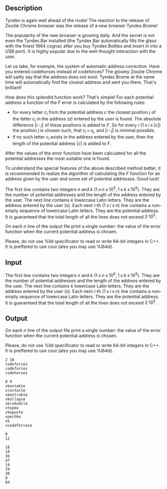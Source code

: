 ## Description

<div><p>Tyndex is again well ahead of the rivals! The reaction to the release of Zoozle Chrome browser was the release of a new browser Tyndex.Brome!</p><p>The popularity of the new browser is growing daily. And the secret is not even the Tyndex.Bar installed (the Tyndex.Bar automatically fills the glass with the finest 1664 cognac after you buy Tyndex.Bottles and insert in into a USB port). It is highly popular due to the well-thought interaction with the user.</p><p>Let us take, for example, the system of automatic address correction. Have you entered <span class="tex-font-style-tt">codehorses</span> instead of <span class="tex-font-style-tt">codeforces</span>? The gloomy Zoozle Chrome will sadly say that the address does not exist. Tyndex.Brome at the same time will automatically find the closest address and sent you there. That's brilliant!</p><p>How does this splendid function work? That's simple! For each potential address a function of the <span class="tex-span"><i>F</i></span> error is calculated by the following rules:</p><ul> <li> for every letter <span class="tex-span"><i>c</i><sub class="lower-index"><i>i</i></sub></span> from the potential address <span class="tex-span"><i>c</i></span> the closest position <span class="tex-span"><i>j</i></span> of the letter <span class="tex-span"><i>c</i><sub class="lower-index"><i>i</i></sub></span> in the address (<span class="tex-span"><i>s</i></span>) entered by the user is found. The absolute difference <span class="tex-span">|<i>i</i> - <i>j</i>|</span> of these positions is added to <span class="tex-span"><i>F</i></span>. So for every <span class="tex-span"><i>i</i></span> (<span class="tex-span">1 ≤ <i>i</i> ≤ |<i>c</i>|</span>) the position <span class="tex-span"><i>j</i></span> is chosen such, that <span class="tex-span"><i>c</i><sub class="lower-index"><i>i</i></sub> = <i>s</i><sub class="lower-index"><i>j</i></sub></span>, and <span class="tex-span">|<i>i</i> - <i>j</i>|</span> is minimal possible. </li><li> if no such letter <span class="tex-span"><i>c</i><sub class="lower-index"><i>i</i></sub></span> exists in the address entered by the user, then the length of the potential address <span class="tex-span">|<i>c</i>|</span> is added to <span class="tex-span"><i>F</i></span>. </li></ul><p>After the values of the error function have been calculated for all the potential addresses the most suitable one is found. </p><p>To understand the special features of the above described method better, it is recommended to realize the algorithm of calculating the <span class="tex-span"><i>F</i></span> function for an address given by the user and some set of potential addresses. Good luck!</p></div><div class="input-specification"><p>The first line contains two integers <span class="tex-span"><i>n</i></span> and <span class="tex-span"><i>k</i></span> (<span class="tex-span">1 ≤ <i>n</i> ≤ 10<sup class="upper-index">5</sup>, 1 ≤ <i>k</i> ≤ 10<sup class="upper-index">5</sup></span>). They are the number of potential addresses and the length of the address entered by the user. The next line contains <span class="tex-span"><i>k</i></span> lowercase Latin letters. They are the address entered by the user (<span class="tex-span"><i>s</i></span>). Each next <span class="tex-span"><i>i</i></span>-th (<span class="tex-span">1 ≤ <i>i</i> ≤ <i>n</i></span>) line contains a non-empty sequence of lowercase Latin letters. They are the potential address. It is guaranteed that the total length of all the lines does not exceed <span class="tex-span">2·10<sup class="upper-index">5</sup></span>.</p></div><div class="output-specification"><p>On each <span class="tex-span"><i>n</i></span> line of the output file print a single number: the value of the error function when the current potential address is chosen.</p><p>Please, do not use <span class="tex-font-style-tt">%lld</span> specificator to read or write 64-bit integers in C++. It is preffered to use <span class="tex-font-style-tt">cout</span> (also you may use <span class="tex-font-style-tt">%I64d</span>).</p></div>

## Input

<p>The first line contains two integers <span class="tex-span"><i>n</i></span> and <span class="tex-span"><i>k</i></span> (<span class="tex-span">1 ≤ <i>n</i> ≤ 10<sup class="upper-index">5</sup>, 1 ≤ <i>k</i> ≤ 10<sup class="upper-index">5</sup></span>). They are the number of potential addresses and the length of the address entered by the user. The next line contains <span class="tex-span"><i>k</i></span> lowercase Latin letters. They are the address entered by the user (<span class="tex-span"><i>s</i></span>). Each next <span class="tex-span"><i>i</i></span>-th (<span class="tex-span">1 ≤ <i>i</i> ≤ <i>n</i></span>) line contains a non-empty sequence of lowercase Latin letters. They are the potential address. It is guaranteed that the total length of all the lines does not exceed <span class="tex-span">2·10<sup class="upper-index">5</sup></span>.</p>

## Output

<p>On each <span class="tex-span"><i>n</i></span> line of the output file print a single number: the value of the error function when the current potential address is chosen.</p><p>Please, do not use <span class="tex-font-style-tt">%lld</span> specificator to read or write 64-bit integers in C++. It is preffered to use <span class="tex-font-style-tt">cout</span> (also you may use <span class="tex-font-style-tt">%I64d</span>).</p>





```input1
2 10
codeforces
codeforces
codehorses

```




```input2
9 9
vkontakte
vcontacte
vkontrakte
vkollapse
vkrokodile
vtopke
vkapuste
vpechke
vk
vcodeforcese

```




```output1
0
12

```




```output2
18
14
36
47
14
29
30
0
84

```


